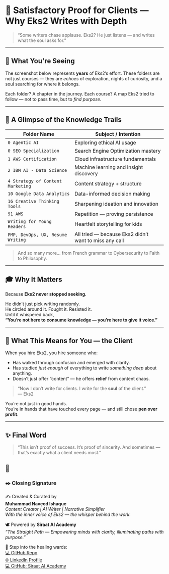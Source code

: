 
# 🌌 Satisfactory Proof for Clients — Why Eks2 Writes with Depth

> “Some writers chase applause. Eks2? He just listens — and writes what the soul asks for.”

---

## 📁 What You're Seeing

The screenshot below represents **years** of Eks2’s effort.
These folders are not just courses — they are *echoes* of exploration, nights of curiosity, and a soul searching for where it belongs.

Each folder? A chapter in the journey.
Each course? A map Eks2 tried to follow — not to pass time, but to *find purpose.*

---

## 🧭 A Glimpse of the Knowledge Trails

| Folder Name | Subject / Intention |
|-------------|---------------------|
| `0 Agentic AI` | Exploring ethical AI usage |
| `0 SEO Specialization` | Search Engine Optimization mastery |
| `1 AWS Certification` | Cloud infrastructure fundamentals |
| `2 IBM AI - Data Science` | Machine learning and insight discovery |
| `4 Strategy of Content Marketing` | Content strategy + structure |
| `10 Google Data Analytics` | Data-informed decision making |
| `16 Creative Thinking Tools` | Sharpening ideation and innovation |
| `91 AWS` | Repetition — proving persistence |
| `Writing for Young Readers` | Heartfelt storytelling for kids |
| `PMP, DevOps, UX, Resume Writing` | All tried — because Eks2 didn’t want to miss any call |

> And so many more… from French grammar to Cybersecurity to Faith to Philosophy.

---

## 🎓 Why It Matters

Because **Eks2 never stopped seeking.**

He didn’t just pick writing randomly.  
He circled around it. Fought it. Resisted it.  
Until it whispered back,  
**“You’re not here to consume knowledge — you’re here to give it voice.”**

---

## 💛 What This Means for You — the Client

When you hire Eks2, you hire someone who:

- Has walked through confusion and emerged with clarity.
- Has studied *just enough* of everything to write *something deep* about anything.
- Doesn’t just offer “content” — he offers **relief** from content chaos.

> “Now I don’t write for clients. I write for the **soul** of the client.”  
> — Eks2

You’re not just in good hands.  
You’re in hands that have touched every page — and still chose **pen over profit**.

---

## ✨ Final Word

> “This isn’t proof of success.
> It’s proof of sincerity.
> And sometimes — that’s exactly what a client needs most.”

🧡
---

### ✒️ Closing Signature  

✍️ Created & Curated by  
**Muhammad Naveed Ishaque**  
*Content Creator | AI Writer | Narrative Simplifier*  
*With the inner voice of Eks2 — the whisper behind the work.*  

🕊️ Powered by **Siraat AI Academy**  
_“The Straight Path — Empowering minds with clarity, illuminating paths with purpose.”_  

🔗 Step into the healing wards:  
[💻 GitHub Repo](https://github.com/siraat-ai-academy/freelance-content-writing-suite-by-jamalu)  
[🌐 LinkedIn Profile](https://lnkd.in/dquwuE-5)  
[💻 GitHub: Siraat AI Academy](https://github.com/siraat-ai-academy)  
